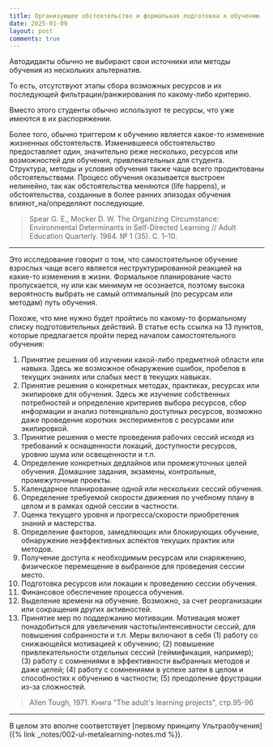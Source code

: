 ```yaml
---
title: Организующее обстоятельство и формальная подготовка к обучению
date: 2025-01-09
layout: post
comments: true
---
```


Автодидакты обычно не выбирают свои источники или методы обучения из нескольких 
альтернатив.

То есть, отсутствуют этапы сбора возможных ресурсов и их последующей 
фильтрации/ранжирования по какому-либо критерию.

Вместо этого студенты обычно используют те ресурсы, что уже имеются в их 
распоряжении.

Более того, обычно триггером к обучению является какое-то изменение жизненных 
обстоятельств. Изменившееся обстоятельство предоставляет один, значительно реже 
несколько, ресурсов или возможностей для обучения, привлекательных для студента.
Структура, методы и условия обучения также чаще всего продиктованы 
обстоятельствами. Процесс обучения оказывается выстроен нелинейно, так как 
обстоятельства меняются (life happens), и обстоятельства, созданные в более 
ранних эпизодах обучения влияют_на/определяют последующие.

> Spear G. E., Mocker D. W. The Organizing Circumstance: Environmental 
> Determinants in Self-Directed Learning // Adult Education Quarterly. 1984. 
> № 1 (35). C. 1–10.

---

Это исследование говорит о том, что самостоятельное обучение взрослых чаще
всего является неструктурированной реакцией на какие-то изменения в жизни.
Формальное планирование часто пропускается, ну или как минимум не осознается,
поэтому высока вероятность выбрать не самый оптимальный (по ресурсам или
методам) путь обучения.

Похоже, что мне нужно будет пройтись по какому-то формальному списку
подготовительных действий. В статье есть ссылка на 13 пунктов, которые
предлагается пройти перед началом самостоятельного обучения:

1. Принятие решения об изучении какой-либо предметной области или навыка. Здесь же
   возможное обнаружение ошибок, пробелов в текущих знаниях или слабых мест в текущих
   навыках.
2. Принятие решения о конкретных методах, практиках, ресурсах или экипировке для
   обучения. Здесь же изучение собственных потребностей и определение критериев выбора
   ресурсов, сбор информации и анализ потенциально доступных ресурсов, возможно даже
   проведение коротких экспериментов с ресурсами или экипировкой.
3. Принятие решения о месте проведения рабочих сессий исходя из требований к
   оснащенности локаций, доступности ресурсов, уровню шума или освещенности и т.п.
4. Определение конкретных дедлайнов или промежуточных целей обучения. Домашние
   задания, экзамены, контрольные, промежуточные проекты.
5. Календарное планирование одной или нескольких сессий обучения.
6. Определение требуемой скорости движения по учебному плану в целом и в рамках одной
   сессии в частности.
7. Оценка текущего уровня и прогресса/скорости приобретения знаний и мастерства.
8. Определение факторов, замедляющих или блокирующих обучение, обнаружение
   неэффективных аспектов текущих практик или методов.
9. Получение доступа к необходимым ресурсам или снаряжению, физическое перемещение
   в выбранное для проведения сессии место.
10. Подготовка ресурсов или локации к проведению сессии обучения.
11. Финансовое обеспечение процесса обучения.
12. Выделение времени на обучение. Возможно, за счет реорганизации или сокращения
    других активностей.
13. Принятие мер по поддержанию мотивации. Мотивация может понадобиться для
    увеличения частоты/интенсивности сессий, для повышения собранности и т.п. Меры
    включают в себя (1) работу со снижающейся мотивацией к обучению; (2) повышение
    привлекательности отдельных сессий (геймификация, например); (3) работу с
    сомнениями в эффективности выбранных методов и даже целей; (4) работу с
    сомнениями в успехе затеи в целом и способностях к обучению в частности;
    (5) преодоление фрустрации из-за сложностей.

> Allen Tough, 1971. Книга "The adult's learning projects", стр.95-96

---

В целом это вполне соответствует [первому принципу Ультраобучения]({% link _notes/002-ul-metalearning-notes.md %}).

